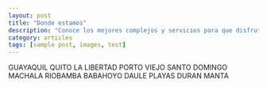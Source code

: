 ```yaml
---
layout: post
title: "Donde estamos"
description: "Conoce los mejores complejos y servicios para que disfrutes tus películas favoritas, a nivel nacional."
category: articles
tags: [sample post, images, test]
---
```


GUAYAQUIL
QUITO
LA LIBERTAD
PORTO VIEJO
SANTO DOMINGO
MACHALA
RIOBAMBA
BABAHOYO
DAULE
PLAYAS
DURAN 
MANTA















###
